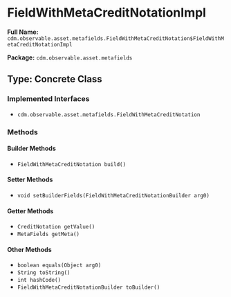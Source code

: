 # FieldWithMetaCreditNotationImpl

**Full Name:** `cdm.observable.asset.metafields.FieldWithMetaCreditNotation$FieldWithMetaCreditNotationImpl`

**Package:** `cdm.observable.asset.metafields`

## Type: Concrete Class

### Implemented Interfaces

- `cdm.observable.asset.metafields.FieldWithMetaCreditNotation`

### Methods

#### Builder Methods

- `FieldWithMetaCreditNotation build()`

#### Setter Methods

- `void setBuilderFields(FieldWithMetaCreditNotationBuilder arg0)`

#### Getter Methods

- `CreditNotation getValue()`
- `MetaFields getMeta()`

#### Other Methods

- `boolean equals(Object arg0)`
- `String toString()`
- `int hashCode()`
- `FieldWithMetaCreditNotationBuilder toBuilder()`

